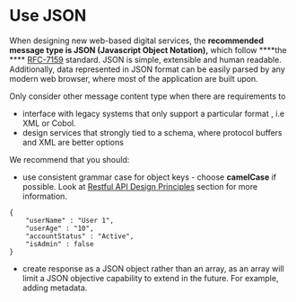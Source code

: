 # Use JSON

When designing new web-based digital services, the **recommended message type is JSON \(Javascript Object Notation\),** which follow ****the **** [RFC-7159](https://tools.ietf.org/html/rfc7159) standard. JSON is simple, extensible and human readable. Additionally, data represented in JSON format can be easily parsed by any modern web browser, where most of the application are built upon. 

Only consider other message content type when there are requirements to 

* interface with legacy systems that only support a particular format , i.e XML or Cobol.
* design services that strongly tied to a schema, where protocol buffers and XML are better options

We recommend that you should:

* use consistent grammar case for object keys - choose **camelCase** if possible. Look at [Restful API Design Principles](../rest-api-design-principles/) section for more information.

```text
{
    "userName" : "User 1",
    "userAge" : "10",
    "accountStatus" : "Active",
    "isAdmin" : false
}
```

* create response as a JSON object rather than an array, as an array will limit a JSON objective capability to extend in the future. For example, adding metadata.

